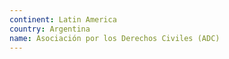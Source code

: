 ```yaml
---
continent: Latin America
country: Argentina
name: Asociación por los Derechos Civiles (ADC)
---
```

